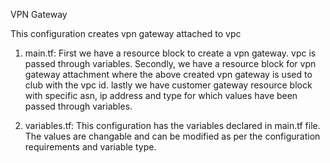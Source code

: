 VPN Gateway

This configuration creates vpn gateway attached to vpc

1. main.tf: First we have a resource block to create a vpn gateway. vpc is passed through variables. Secondly, we have a resource block for vpn gateway attachment where the above created vpn gateway is used to club with the vpc id. lastly we have customer gateway resource block with specific asn, ip address and type for which values have been passed through variables.

2. variables.tf: This configuration has the variables declared in main.tf file. The values are changable and can be modified as per the configuration requirements and variable type.